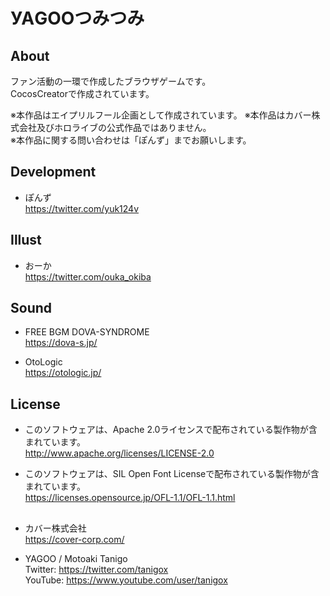 # УАGООつみつみ

## About  
ファン活動の一環で作成したブラウザゲームです。  
CocosCreatorで作成されています。  

※本作品はエイプリルフール企画として作成されています。
※本作品はカバー株式会社及びホロライブの公式作品ではありません。  
※本作品に関する問い合わせは「ぽんず」までお願いします。  

## Development
* ぽんず  
https://twitter.com/yuk124v

## Illust
* おーか  
https://twitter.com/ouka_okiba

## Sound
* FREE BGM DOVA-SYNDROME  
https://dova-s.jp/  
  
* OtoLogic  
https://otologic.jp/  

## License
* このソフトウェアは、Apache 2.0ライセンスで配布されている製作物が含まれています。  
http://www.apache.org/licenses/LICENSE-2.0  

* このソフトウェアは、SIL Open Font Licenseで配布されている製作物が含まれています。  
https://licenses.opensource.jp/OFL-1.1/OFL-1.1.html

## 
* カバー株式会社  
https://cover-corp.com/

* YAGOO / Motoaki Tanigo  
Twitter: https://twitter.com/tanigox  
YouTube: https://www.youtube.com/user/tanigox  
